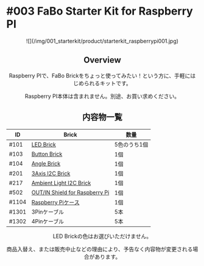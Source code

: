 # #003 FaBo Starter Kit for Raspberry PI

<center>
![](/img/001_starterkit/product/starterkit_raspberrypi001.jpg)
<!--COLORME-->

## Overview
Raspberry PIで、FaBo Brickをちょっと使ってみたい！という方に、手軽にはじめられるキットです。

Raspberry PI本体は含まれません。別途、お買い求めください。

## 内容物一覧

|ID|Brick|数量|
|--|--|--|
|#101|[LED Brick](http://fabo.io/101_A.html)|5色のうち1個|
|#103|[Button Brick](http://fabo.io/103.html)|1個|
|#104|[Angle Brick](http://fabo.io/104.html)|1個|
|#201|[3Axis I2C Brick](http://fabo.io/201.html)|1個|
|#217|[Ambient Light I2C Brick](http://fabo.io/217.html)|1個|
|#502|[OUT/IN Shield for Raspberry Pi](http://fabo.io/502.html)|1個|
|#1104|[Raspberry Piケース](http://fabo.io/1104.html)|1個|
|#1301|3Pinケーブル|5本|
|#1302|4Pinケーブル|5本|

LED Brickの色はお選びいただけません。

商品入替え、または販売中止などの理由により、予告なく内容物が変更される場合があります。
